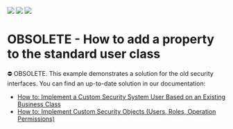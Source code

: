 <!-- default badges list -->
![](https://img.shields.io/endpoint?url=https://codecentral.devexpress.com/api/v1/VersionRange/134074867/13.2.3%2B)
[![](https://img.shields.io/badge/Open_in_DevExpress_Support_Center-FF7200?style=flat-square&logo=DevExpress&logoColor=white)](https://supportcenter.devexpress.com/ticket/details/E1197)
[![](https://img.shields.io/badge/📖_How_to_use_DevExpress_Examples-e9f6fc?style=flat-square)](https://docs.devexpress.com/GeneralInformation/403183)
<!-- default badges end -->

# OBSOLETE - How to add a property to the standard user class


⛔ OBSOLETE. This example demonstrates a solution for the old security interfaces. You can find an up-to-date solution in our documentation: 
- [How to: Implement a Custom Security System User Based on an Existing Business Class](https://docs.devexpress.com/eXpressAppFramework/113452/data-security-and-safety/security-system/task-based-help/how-to-implement-a-custom-security-system-user-based-on-an-existing-business-class)
- [How to: Implement Custom Security Objects (Users, Roles, Operation Permissions)](https://docs.devexpress.com/eXpressAppFramework/113384/data-security-and-safety/security-system/task-based-help/how-to-implement-custom-security-objects-users-roles-operation-permissions)

